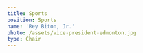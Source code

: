 ```yaml
---
title: Sports
position: Sports
name: 'Rey Biton, Jr.'
photo: /assets/vice-president-edmonton.jpg
type: Chair
---
```



